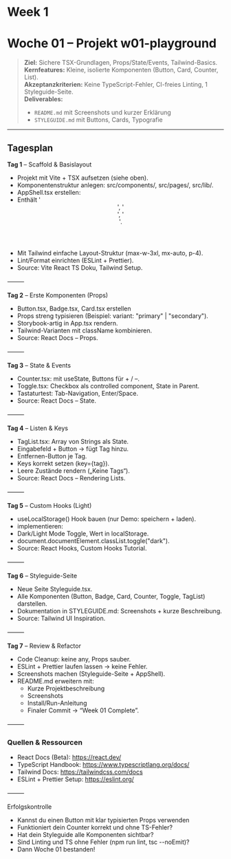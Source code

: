 # Week 1

# Woche 01 – Projekt **w01-playground**

> **Ziel:** Sichere TSX-Grundlagen, Props/State/Events, Tailwind-Basics.  
> **Kernfeatures:** Kleine, isolierte Komponenten (Button, Card, Counter, List).  
> **Akzeptanzkriterien:** Keine TypeScript-Fehler, CI-freies Linting, 1 Styleguide-Seite.  
> **Deliverables:**  
> - `README.md` mit Screenshots und kurzer Erklärung  
> - `STYLEGUIDE.md` mit Buttons, Cards, Typografie  

---

## Tagesplan

**Tag 1** – Scaffold & Basislayout
- Projekt mit Vite + TSX aufsetzen (siehe oben).
- Komponentenstruktur anlegen: src/components/, src/pages/, src/lib/.
- AppShell.tsx erstellen:
- Enthält '<header>', '<main>', '<footer>'.
- Mit Tailwind einfache Layout-Struktur (max-w-3xl, mx-auto, p-4).
- Lint/Format einrichten (ESLint + Prettier).
- Source: Vite React TS Doku, Tailwind Setup.

⸻

**Tag 2** – Erste Komponenten (Props)
- Button.tsx, Badge.tsx, Card.tsx erstellen
- Props streng typisieren (Beispiel: variant: "primary" | "secondary").
- Storybook-artig in App.tsx rendern.
- Tailwind-Varianten mit className kombinieren.
- Source: React Docs – Props.

⸻

**Tag 3** – State & Events
- Counter.tsx: mit useState<number>, Buttons für + / –.
- Toggle.tsx: Checkbox als controlled component, State in Parent.
- Tastaturtest: Tab-Navigation, Enter/Space.
- Source: React Docs – State.

⸻

**Tag 4** – Listen & Keys
- TagList.tsx: Array von Strings als State.
- Eingabefeld + Button → fügt Tag hinzu.
- Entfernen-Button je Tag.
- Keys korrekt setzen (key={tag}).
- Leere Zustände rendern („Keine Tags“).
- Source: React Docs – Rendering Lists.

⸻

**Tag 5** – Custom Hooks (Light)
- useLocalStorage<T>() Hook bauen (nur Demo: speichern + laden).
- <ThemeToggle/> implementieren:
- Dark/Light Mode Toggle, Wert in localStorage.
- document.documentElement.classList.toggle("dark").
- Source: React Hooks, Custom Hooks Tutorial.

⸻

**Tag 6** – Styleguide-Seite
- Neue Seite Styleguide.tsx.
- Alle Komponenten (Button, Badge, Card, Counter, Toggle, TagList) darstellen.
- Dokumentation in STYLEGUIDE.md: Screenshots + kurze Beschreibung.
- Source: Tailwind UI Inspiration.

⸻

**Tag 7** – Review & Refactor
- Code Cleanup: keine any, Props sauber.
- ESLint + Prettier laufen lassen → keine Fehler.
- Screenshots machen (Styleguide-Seite + AppShell).
- README.md erweitern mit:
  - Kurze Projektbeschreibung
  - Screenshots
  - Install/Run-Anleitung
  - Finaler Commit → “Week 01 Complete”.

⸻

### Quellen & Ressourcen
- React Docs (Beta): https://react.dev/
- TypeScript Handbook: https://www.typescriptlang.org/docs/
- Tailwind Docs: https://tailwindcss.com/docs
- ESLint + Prettier Setup: https://eslint.org/

⸻

Erfolgskontrolle
- Kannst du einen Button mit klar typisierten Props verwenden
- Funktioniert dein Counter korrekt und ohne TS-Fehler?
- Hat dein Styleguide alle Komponenten sichtbar?
- Sind Linting und TS ohne Fehler (npm run lint, tsc --noEmit)?
- Dann Woche 01 bestanden!
